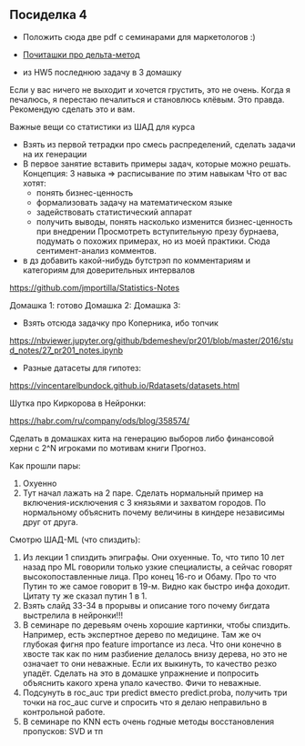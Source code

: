 
## Посиделка 4

- Положить сюда две pdf с семинарами для маркетологов :)

* [Почиташки про дельта-метод](https://github.com/bdemeshev/pr201/blob/master/delta_method/delta_method.pdf)


- из HW5 последнюю задачу в 3 домашку


Если у вас ничего не выходит и хочется грустить, это не очень. Когда я печалюсь, я перестаю печалиться и становлюсь клёвым. Это правда. Рекомендую сделать это и вам.



Важные вещи со статистики из ШАД для курса

- Взять из первой тетрадки про смесь распределений, сделать задачи на их генерации
- В первое занятие вставить примеры задач, которые можно решать. Концепция: 3 навыка => расписывание по этим навыкам
Что от вас хотят:
   * понять бизнес-ценность
   * формализовать задачу на математическом языке
   * задействовать статистический аппарат
   * получить выводы, понять насколько изменится бизнес-ценность при внедрении
Просмотреть вступительную презу бурнаева, подумать о похожих примерах, но из моей практики. Сюда сентимент-анализ комментов.
- в дз добавить какой-нибудь бутстрэп по комментариям и категориям для доверительных интервалов

https://github.com/jmportilla/Statistics-Notes


Домашка 1: готово
Домашка 2:
Домашка 3:

- Взять отсюда задачку про Коперника, ибо топчик

https://nbviewer.jupyter.org/github/bdemeshev/pr201/blob/master/2016/stud_notes/27_pr201_notes.ipynb

- Разные датасеты для гипотез:

https://vincentarelbundock.github.io/Rdatasets/datasets.html


Шутка про Киркорова в Нейронки:

https://habr.com/ru/company/ods/blog/358574/

Сделать в домашках кита на генерацию выборов либо финансовой херни с 2^N игроками по мотивам книги Прогноз.

Как прошли пары:
1. Охуенно
2. Тут начал лажать на 2 паре. Сделать нормальный пример на включения-исключения с 3 князьями и захватом городов. По нормальному объяснить почему величины в киндере независимы друг от друга.




Смотрю ШАД-ML (что спиздить):

1. Из лекции 1 спиздить эпиграфы. Они охуенные. То, что типо 10 лет назад про ML говорили только узкие специалисты, а сейчас говорят высокопоставленные лица. Про конец 16-го и Обаму. Про то что Путин то же самое говорит в 19-м. Видно как быстро инфа доходит. Цитату ту же сказал путин 1 в 1.
2. Взять слайд 33-34 в прорывы и описание того почему бигдата выстрелила в нейронки!!!
3. В семинаре по деревьям очень хорошие картинки, чтобы спиздить. Например, есть экспертное дерево по медицине. Там же оч глубокая фигня про feature importance из леса. Что они конечно в хвосте так как по ним разбиение делалось внизу дерева, но это не означает то они неважные. Если их выкинуть, то качество резко упадёт. Сделать на это в домашке упражнение и попросить объяснить какого хрена упало качество. Фичи то неважные.
4. Подсунуть в roc_auc три predict вместо predict.proba, получить три точки на roc_auc curve  и спросить что я делаю неправильно в контрольной работе.
5. В семинаре по KNN есть очень годные методы восстановления пропусков: SVD и тп
